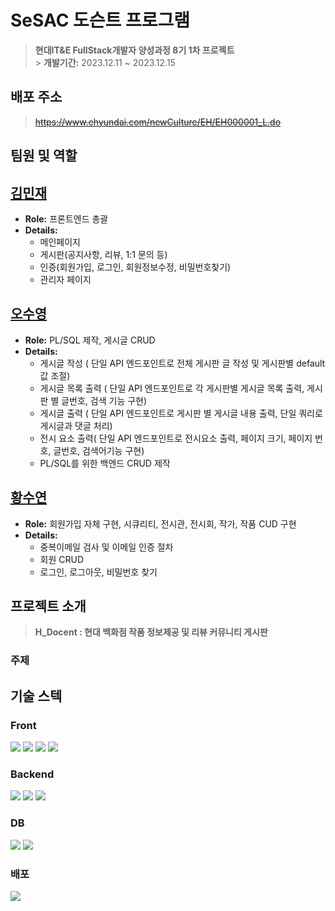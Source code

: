 # SeSAC 도슨트 프로그램

> **현대IT&E FullStack개발자 양성과정 8기 1차 프로젝트**<br> > **개발기간:** 2023.12.11 ~ 2023.12.15</p>

## 배포 주소

> ~~https://www.ehyundai.com/newCulture/EH/EH000001_L.do~~

## 팀원 및 역할

## [김민재](https://github.com/lake041)
- **Role:** 프론트엔드 총괄
- **Details:** 
  - 메인페이지
  - 게시판(공지사항, 리뷰, 1:1 문의 등)
  - 인증(회원가입, 로그인, 회원정보수정, 비밀번호찾기)
  - 관리자 페이지

## [오수영](https://github.com/osy9757)
- **Role:** PL/SQL 제작, 게시글 CRUD
- **Details:** 
  - 게시글 작성 ( 단일 API 엔드포인트로 전체 게시판 글 작성 및 게시판별 default 값 조절)
  - 게시글 목록 출력 ( 단일 API 엔드포인트로 각 게시판별 게시글 목록 출력, 게시판 별 글번호,  검색 기능 구현)
  - 게시글 출력 ( 단일 API 엔드포인트로 게시판 별 게시글 내용 출력, 단일 쿼리로 게시글과 댓글 처리)
  - 전시 요소 출력(  단일 API 엔드포인트로 전시요소 출력, 페이지 크기, 페이지 번호, 글번호, 검색어기능 구현)
  - PL/SQL를 위한 백엔드 CRUD 제작

## [황수연](https://github.com/roonhyeon)
- **Role:** 회원가입 자체 구현, 시큐리티, 전시관, 전시회, 작가, 작품 CUD 구현
- **Details:** 
  - 중복이메일 검사 및 이메일 인증 절차
  - 회원 CRUD
  - 로그인, 로그아웃, 비밀번호 찾기


## 프로젝트 소개

>    **H_Docent : 현대 백화점 작품 정보제공 및 리뷰 커뮤니티 게시판**
### 주제

## 기술 스텍

### Front
<img src="https://img.shields.io/badge/React-61DAFB?style=for-the-badge&logo=React&logoColor=white">
<img src="https://img.shields.io/badge/redux-764abc?style=for-the-badge&logo=redux&logoColor=white">
<img src="https://img.shields.io/badge/tailwindcss-06B6D4?style=for-the-badge&logo=tailwindcss&logoColor=white">
<img src="https://img.shields.io/badge/amazons3-569A31?style=for-the-badge&logo=amazons3&logoColor=white">

### Backend
<img src="https://img.shields.io/badge/spring-6DB33F?style=for-the-badge&logo=spring&logoColor=white">
<img src="https://img.shields.io/badge/springsecurity-6DB33F?style=for-the-badge&logo=springsecurity&logoColor=white">
<img src="https://img.shields.io/badge/amazonec2-FF9900?style=for-the-badge&logo=amazonec2&logoColor=white">

### DB
<img src="https://img.shields.io/badge/oracle-F80000?style=for-the-badge&logo=oracle&logoColor=white">
<img src="https://img.shields.io/badge/amazonrds-527FFF?style=for-the-badge&logo=amazonrds&logoColor=white">

### 배포
<img src="https://img.shields.io/badge/jenkins-D24939?style=for-the-badge&logo=jenkins&logoColor=white">



